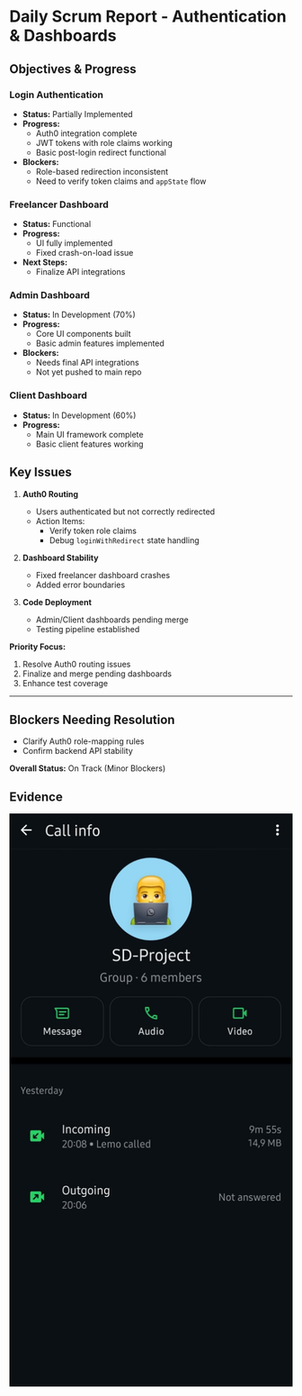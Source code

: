 # Daily Scrum Report - Authentication & Dashboards  

##  Objectives & Progress  

###  **Login Authentication**  
- **Status:** Partially Implemented  
- **Progress:**  
  - Auth0 integration complete  
  - JWT tokens with role claims working  
  - Basic post-login redirect functional  
- **Blockers:**  
  - Role-based redirection inconsistent  
  - Need to verify token claims and `appState` flow  

###  **Freelancer Dashboard**  
- **Status:** Functional  
- **Progress:**  
  - UI fully implemented  
  - Fixed crash-on-load issue  
- **Next Steps:**  
  - Finalize API integrations 

### **Admin Dashboard**  
- **Status:** In Development (70%)  
- **Progress:**  
  - Core UI components built  
  - Basic admin features implemented  
- **Blockers:**  
  - Needs final API integrations  
  - Not yet pushed to main repo  

###  **Client Dashboard**  
- **Status:** In Development (60%)  
- **Progress:**  
  - Main UI framework complete  
  - Basic client features working 
##  Key Issues  

1. **Auth0 Routing**  
   - Users authenticated but not correctly redirected  
   - Action Items:  
     - Verify token role claims  
     - Debug `loginWithRedirect` state handling  

2. **Dashboard Stability**  
   - Fixed freelancer dashboard crashes  
   - Added error boundaries  

3. **Code Deployment**  
   - Admin/Client dashboards pending merge  
   - Testing pipeline established  

**Priority Focus:**  
1. Resolve Auth0 routing issues  
2. Finalize and merge pending dashboards  
3. Enhance test coverage  

---

##  Blockers Needing Resolution  
- Clarify Auth0 role-mapping rules  
- Confirm backend API stability  

**Overall Status:**  On Track (Minor Blockers)

## Evidence
![evidence](s14.jpg)

